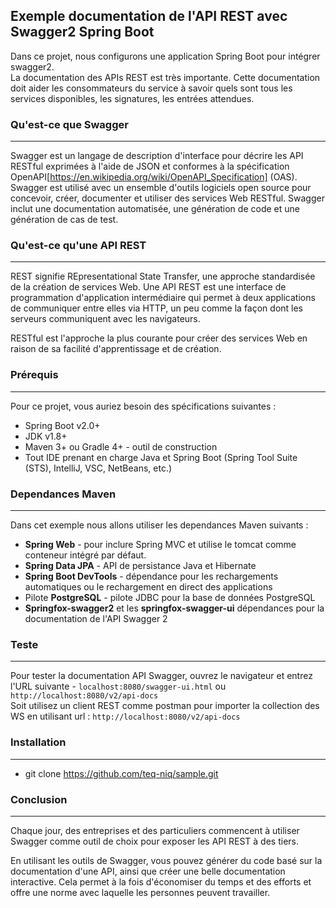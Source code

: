 ## Exemple documentation de l'API REST avec Swagger2 Spring Boot
Dans ce projet, nous configurons une application Spring Boot pour intégrer swagger2. <br/>
La documentation des APIs REST est très importante. Cette documentation doit aider les consommateurs 
du service à savoir quels sont tous les services disponibles, les signatures, les entrées attendues.

### Qu'est-ce que Swagger
---
Swagger est un langage de description d'interface pour décrire les API RESTful exprimées à l'aide de JSON et conformes à la spécification OpenAPI[https://en.wikipedia.org/wiki/OpenAPI_Specification] (OAS).<br/>
Swagger est utilisé avec un ensemble d'outils logiciels open source pour concevoir, créer, documenter et utiliser 
des services Web RESTful. Swagger inclut une documentation automatisée, une génération de code et une génération de cas de test.

### Qu'est-ce qu'une API REST
---
REST signifie REpresentational State Transfer, une approche standardisée de la création de services Web.
Une API REST est une interface de programmation d'application intermédiaire qui permet à deux applications 
de communiquer entre elles via HTTP, un peu comme la façon dont les serveurs communiquent avec les navigateurs.<br/>
	
RESTful est l'approche la plus courante pour créer des services Web en raison de sa facilité d'apprentissage et de création.

### Prérequis
---
Pour ce projet, vous auriez besoin des spécifications suivantes :
- Spring Boot v2.0+
- JDK v1.8+
- Maven 3+ ou Gradle 4+ - outil de construction
- Tout IDE prenant en charge Java et Spring Boot (Spring Tool Suite (STS), IntelliJ, VSC, NetBeans, etc.)

### Dependances Maven
---
Dans cet exemple nous allons utiliser les dependances Maven suivants :
- **Spring Web** - pour inclure Spring MVC et utilise le tomcat comme conteneur intégré par défaut.
- **Spring Data JPA** - API de persistance Java et Hibernate
- **Spring Boot DevTools** - dépendance pour les rechargements automatiques ou le rechargement en direct des applications
- Pilote **PostgreSQL** - pilote JDBC pour la base de données PostgreSQL
- **Springfox-swagger2** et les **springfox-swagger-ui** dépendances pour la documentation de l'API Swagger 2

### Teste
---
Pour tester la documentation API Swagger, ouvrez le navigateur et entrez l'URL suivante - `localhost:8080/swagger-ui.html` ou `http://localhost:8080/v2/api-docs` <br/>
Soit utilisez un client REST comme postman pour importer la collection des WS en utilisant url : `http://localhost:8080/v2/api-docs`

### Installation
---
- git clone https://github.com/teq-niq/sample.git

### Conclusion
---
Chaque jour, des entreprises et des particuliers commencent à utiliser Swagger comme outil de choix pour exposer les API REST à des tiers.<br/>

En utilisant les outils de Swagger, vous pouvez générer du code basé sur la documentation d'une API, 
ainsi que créer une belle documentation interactive. Cela permet à la fois d'économiser du temps et des efforts et 
offre une norme avec laquelle les personnes peuvent travailler.

